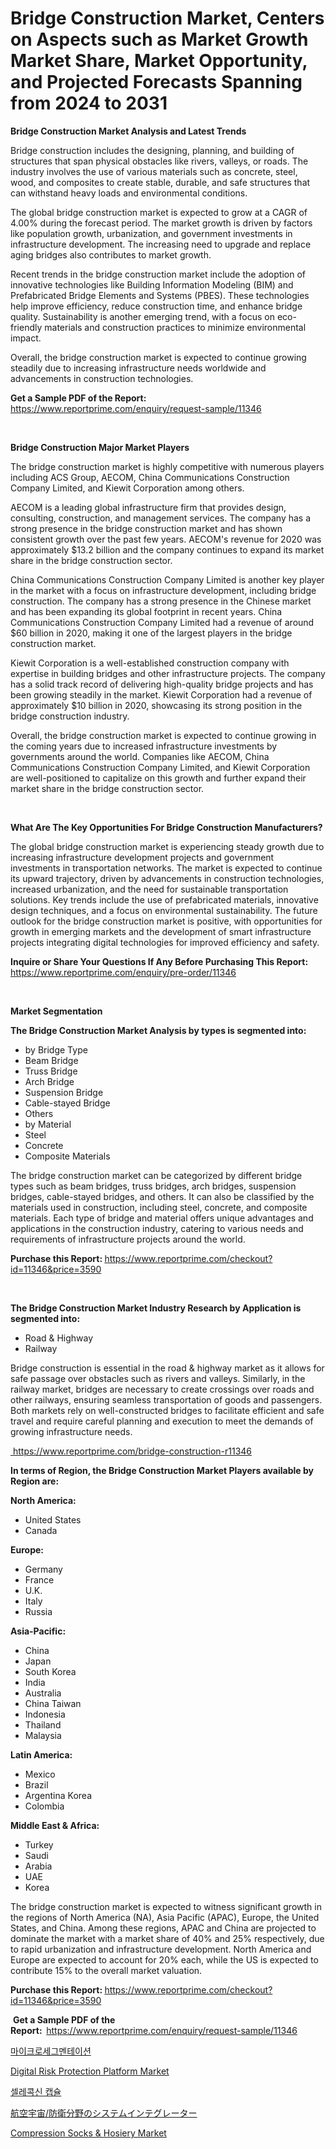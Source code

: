 <p><h1>Bridge Construction Market, Centers on Aspects such as Market Growth Market Share, Market Opportunity, and Projected Forecasts Spanning from 2024 to 2031</h1></p><p><strong>Bridge Construction Market Analysis and Latest Trends</strong></p>
<p><p>Bridge construction includes the designing, planning, and building of structures that span physical obstacles like rivers, valleys, or roads. The industry involves the use of various materials such as concrete, steel, wood, and composites to create stable, durable, and safe structures that can withstand heavy loads and environmental conditions.</p><p>The global bridge construction market is expected to grow at a CAGR of 4.00% during the forecast period. The market growth is driven by factors like population growth, urbanization, and government investments in infrastructure development. The increasing need to upgrade and replace aging bridges also contributes to market growth.</p><p>Recent trends in the bridge construction market include the adoption of innovative technologies like Building Information Modeling (BIM) and Prefabricated Bridge Elements and Systems (PBES). These technologies help improve efficiency, reduce construction time, and enhance bridge quality. Sustainability is another emerging trend, with a focus on eco-friendly materials and construction practices to minimize environmental impact.</p><p>Overall, the bridge construction market is expected to continue growing steadily due to increasing infrastructure needs worldwide and advancements in construction technologies.</p></p>
<p><strong>Get a Sample PDF of the Report:&nbsp;</strong> <a href="https://www.reportprime.com/enquiry/request-sample/11346">https://www.reportprime.com/enquiry/request-sample/11346</a></p>
<p>&nbsp;</p>
<p><strong>Bridge Construction Major Market Players</strong></p>
<p><p>The bridge construction market is highly competitive with numerous players including ACS Group, AECOM, China Communications Construction Company Limited, and Kiewit Corporation among others. </p><p>AECOM is a leading global infrastructure firm that provides design, consulting, construction, and management services. The company has a strong presence in the bridge construction market and has shown consistent growth over the past few years. AECOM's revenue for 2020 was approximately $13.2 billion and the company continues to expand its market share in the bridge construction sector.</p><p>China Communications Construction Company Limited is another key player in the market with a focus on infrastructure development, including bridge construction. The company has a strong presence in the Chinese market and has been expanding its global footprint in recent years. China Communications Construction Company Limited had a revenue of around $60 billion in 2020, making it one of the largest players in the bridge construction market.</p><p>Kiewit Corporation is a well-established construction company with expertise in building bridges and other infrastructure projects. The company has a solid track record of delivering high-quality bridge projects and has been growing steadily in the market. Kiewit Corporation had a revenue of approximately $10 billion in 2020, showcasing its strong position in the bridge construction industry.</p><p>Overall, the bridge construction market is expected to continue growing in the coming years due to increased infrastructure investments by governments around the world. Companies like AECOM, China Communications Construction Company Limited, and Kiewit Corporation are well-positioned to capitalize on this growth and further expand their market share in the bridge construction sector.</p></p>
<p>&nbsp;</p>
<p><strong>What Are The Key Opportunities For Bridge Construction Manufacturers?</strong></p>
<p><p>The global bridge construction market is experiencing steady growth due to increasing infrastructure development projects and government investments in transportation networks. The market is expected to continue its upward trajectory, driven by advancements in construction technologies, increased urbanization, and the need for sustainable transportation solutions. Key trends include the use of prefabricated materials, innovative design techniques, and a focus on environmental sustainability. The future outlook for the bridge construction market is positive, with opportunities for growth in emerging markets and the development of smart infrastructure projects integrating digital technologies for improved efficiency and safety.</p></p>
<p><strong>Inquire or Share Your Questions If Any Before Purchasing This Report:</strong> <a href="https://www.reportprime.com/enquiry/pre-order/11346">https://www.reportprime.com/enquiry/pre-order/11346</a></p>
<p>&nbsp;</p>
<p><strong>Market Segmentation</strong></p>
<p><strong>The Bridge Construction Market Analysis by types is segmented into:</strong></p>
<p><ul><li>by Bridge Type</li><li>Beam Bridge</li><li>Truss Bridge</li><li>Arch Bridge</li><li>Suspension Bridge</li><li>Cable-stayed Bridge</li><li>Others</li><li>by Material</li><li>Steel</li><li>Concrete</li><li>Composite Materials</li></ul></p>
<p><p>The bridge construction market can be categorized by different bridge types such as beam bridges, truss bridges, arch bridges, suspension bridges, cable-stayed bridges, and others. It can also be classified by the materials used in construction, including steel, concrete, and composite materials. Each type of bridge and material offers unique advantages and applications in the construction industry, catering to various needs and requirements of infrastructure projects around the world.</p></p>
<p><strong>Purchase this Report:&nbsp;</strong><a href="https://www.reportprime.com/checkout?id=11346&price=3590">https://www.reportprime.com/checkout?id=11346&price=3590</a></p>
<p>&nbsp;</p>
<p><strong>The Bridge Construction Market Industry Research by Application is segmented into:</strong></p>
<p><ul><li>Road & Highway</li><li>Railway</li></ul></p>
<p><p>Bridge construction is essential in the road & highway market as it allows for safe passage over obstacles such as rivers and valleys. Similarly, in the railway market, bridges are necessary to create crossings over roads and other railways, ensuring seamless transportation of goods and passengers. Both markets rely on well-constructed bridges to facilitate efficient and safe travel and require careful planning and execution to meet the demands of growing infrastructure needs.</p></p>
<p><a href="https://www.reportprime.com/bridge-construction-r11346">&nbsp;https://www.reportprime.com/bridge-construction-r11346</a></p>
<p><strong>In terms of Region, the Bridge Construction Market Players available by Region are:</strong></p>
<p>
    <p> <strong> North America: </strong>
        <ul>
            <li>United States</li>
            <li>Canada</li>
        </ul>
        </p> 
    <p> <strong> Europe: </strong>
        <ul>
            <li>Germany</li>
            <li>France</li>
            <li>U.K.</li>
            <li>Italy</li>
            <li>Russia</li>
        </ul>
        </p> 
    <p> <strong> Asia-Pacific: </strong>
        <ul>
            <li>China</li>
            <li>Japan</li>
            <li>South Korea</li>
            <li>India</li>
            <li>Australia</li>
            <li>China Taiwan</li>
            <li>Indonesia</li>
            <li>Thailand</li>
            <li>Malaysia</li>
        </ul>
        </p> 
    <p> <strong> Latin America: </strong>
        <ul>
            <li>Mexico</li>
            <li>Brazil</li>
            <li>Argentina Korea</li>
            <li>Colombia</li>
        </ul>
        </p> 
    <p> <strong> Middle East & Africa: </strong>
        <ul>
            <li>Turkey</li>
            <li>Saudi</li>
            <li>Arabia</li>
            <li>UAE</li>
            <li>Korea</li>
        </ul>
    </p>
    </p>
<p><p>The bridge construction market is expected to witness significant growth in the regions of North America (NA), Asia Pacific (APAC), Europe, the United States, and China. Among these regions, APAC and China are projected to dominate the market with a market share of 40% and 25% respectively, due to rapid urbanization and infrastructure development. North America and Europe are expected to account for 20% each, while the US is expected to contribute 15% to the overall market valuation.</p></p>
<p><strong>Purchase this Report: </strong><a href="https://www.reportprime.com/checkout?id=11346&price=3590">https://www.reportprime.com/checkout?id=11346&price=3590</a></p>
<p>&nbsp;<strong>Get a Sample PDF of the Report:&nbsp;&nbsp;</strong><a href="https://www.reportprime.com/enquiry/request-sample/11346">https://www.reportprime.com/enquiry/request-sample/11346</a></p>
<p><strong></strong></p>
<p><p><a href="https://medium.com/@luffiazaza/%EB%AF%B8%EB%8B%88-%EC%84%B8%EB%B6%84%ED%99%94-%EC%8B%9C%EC%9E%A5-%EA%B7%9C%EB%AA%A8-%EC%8B%9C%EC%9E%A5-%EC%A0%84%EB%A7%9D-%EB%B0%8F-%EC%8B%9C%EC%9E%A5-%EC%98%88%EC%B8%A1-2024%EB%85%84%EB%B6%80%ED%84%B0-2031%EB%85%84%EA%B9%8C%EC%A7%80-8d0d9a1bd9ff">마이크로세그멘테이션</a></p><p><a href="https://github.com/MyrticeDare2023/Market-Research-Report-List-1/blob/main/digital-risk-protection-platform-market.md">Digital Risk Protection Platform Market</a></p><p><a href="https://github.com/joannescott9078/Market-Research-Report-List-1/blob/main/565696176806.md">셀레콕신 캡슐</a></p><p><a href="https://github.com/avwofrml53535/Market-Research-Report-List-2/blob/main/965893582557.md">航空宇宙/防衛分野のシステムインテグレーター</a></p><p><a href="https://issuu.com/reportprime-2/docs/compression-socks-hosiery-market-size-2030.pptx">Compression Socks & Hosiery Market</a></p></p>